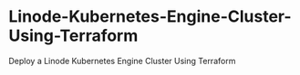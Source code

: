# Linode-Kubernetes-Engine-Cluster-Using-Terraform
Deploy a Linode Kubernetes Engine Cluster Using Terraform
